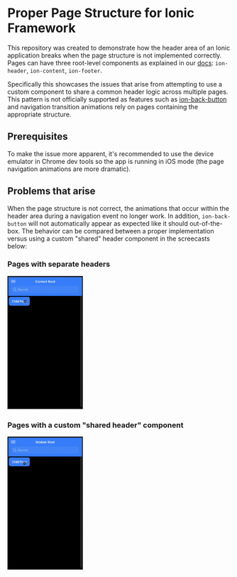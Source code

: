 # Proper Page Structure for Ionic Framework
This repository was created to demonstrate how the header area of an Ionic application breaks when the page structure is not implemented correctly. Pages can have three root-level components as explained in our [docs](https://ionicframework.com/docs/layout/structure#header-and-footer): `ion-header`, `ion-content`, `ion-footer`.

Specifically this showcases the issues that arise from attempting to use a custom component to share a common header logic across multiple pages. This pattern is not officially supported as features such as [ion-back-button](https://ionicframework.com/docs/api/back-button) and navigation transition animations rely on pages containing the appropriate structure.

## Prerequisites
To make the issue more apparent, it's recommended to use the device emulator in Chrome dev tools so the app is running in iOS mode (the page navigation animations are more dramatic).

## Problems that arise
When the page structure is not correct, the animations that occur within the header area during a navigation event no longer work. In addition, `ion-back-button` will not automatically appear as expected like it should out-of-the-box. The behavior can be compared between a proper implementation versus using a custom "shared" header component in the screecasts below:

### Pages with separate headers
<div>
  <img src="./documentation/screenshares/Correct_Header.gif" style="height:auto;width:auto;max-height:300px;">
</div>

### Pages with a custom "shared header" component
<div>
  <img src="./documentation/screenshares/Broken_Header.gif" style="height:auto;width:auto;max-height:300px;">
</div>